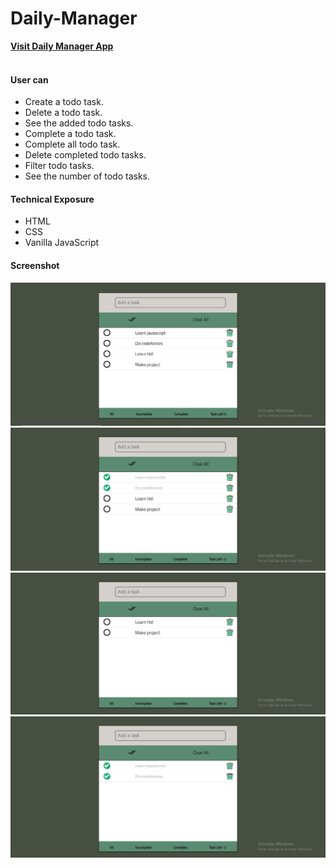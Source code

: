 # Daily-Manager
[**Visit Daily Manager App**](https://dailymanger.netlify.app/)<br><br>



#### User can
- Create a todo task.
- Delete a todo task.
- See the added todo tasks.
- Complete a todo task.
- Complete all todo task.
- Delete completed todo tasks.
- Filter todo tasks.
- See the number of todo tasks.


#### Technical Exposure
- HTML
- CSS
- Vanilla JavaScript


#### Screenshot

![](./SS/With_task.png)
![](./SS/Incomplete-complete.png)
![](./SS/Incomplete.png)
![](./SS/Complete.png)
